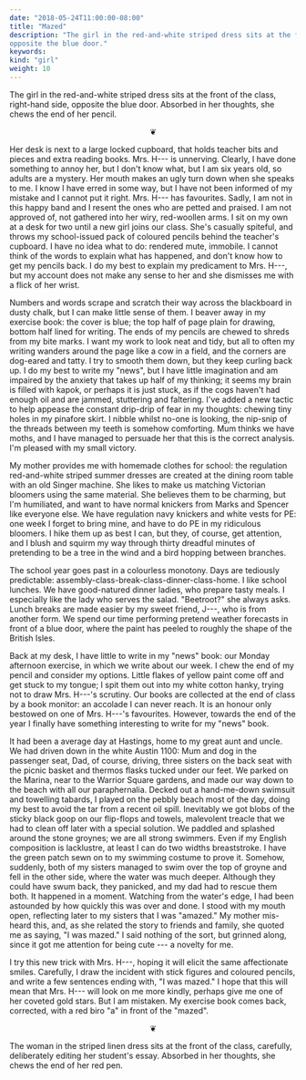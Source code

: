 ```yaml
---
date: "2018-05-24T11:00:00-08:00"
title: "Mazed"
description: "The girl in the red-and-white striped dress sits at the front of the class, right-hand side,
opposite the blue door."
keywords:
kind: "girl"
weight: 10
---
```


The girl in the red-and-white striped dress sits at the front of the class, right-hand side,
opposite the blue door. Absorbed in her thoughts, she chews the end of her pencil.

<p style="text-align: center;">
❦
</p>

Her desk is next to a large locked cupboard, that holds teacher bits and pieces and extra reading
books. Mrs. H--- is unnerving. Clearly, I have done something to annoy her, but I
don<span dir="rtl">'</span>t know what, but I am six years old, so adults are a mystery. Her mouth
makes an ugly turn down when she speaks to me. I know I have erred in some way, but I have not been
informed of my mistake and I cannot put it right. Mrs. H--- has favourites. Sadly, I am not in this
happy band and I resent the ones who are petted and praised. I am not approved of, not gathered into
her wiry, red-woollen arms. I sit on my own at a desk for two until a new girl joins our class.
She<span dir="rtl">'</span>s casually spiteful, and throws my school-issued pack of coloured pencils
behind the teacher<span dir="rtl">'</span>s cupboard. I have no idea what to do: rendered mute,
immobile. I cannot think of the words to explain what has happened, and don<span dir="rtl">'</span>t
know how to get my pencils back. I do my best to explain my predicament to Mrs. H---, but my account
does not make any sense to her and she dismisses me with a flick of her wrist.

Numbers and words scrape and scratch their way across the blackboard in dusty chalk, but I can make
little sense of them. I beaver away in my exercise book: the cover is blue; the top half of page
plain for drawing, bottom half lined for writing. The ends of my pencils are chewed to shreds from
my bite marks. I want my work to look neat and tidy, but all to often my writing wanders around the
page like a cow in a field, and the corners are dog-eared and tatty. I try to smooth them down, but
they keep curling back up. I do my best to write my <span dir="rtl">"</span>news", but I have little
imagination and am impaired by the anxiety that takes up half of my thinking; it seems my brain is
filled with kapok, or perhaps it is just stuck, as if the cogs haven<span dir="rtl">'</span>t had
enough oil and are jammed, stuttering and faltering. I<span dir="rtl">'</span>ve added a new tactic
to help appease the constant drip-drip of fear in my thoughts: chewing tiny holes in my pinafore
skirt. I nibble whilst no-one is looking, the nip-snip of the threads between my teeth is somehow
comforting. Mum thinks we have moths, and I have managed to persuade her that this is the correct
analysis. I<span dir="rtl">'</span>m pleased with my small victory.

My mother provides me with homemade clothes for school: the regulation red-and-white striped summer
dresses are created at the dining room table with an old Singer machine. She likes to make us
matching Victorian bloomers using the same material. She believes them to be charming, but
I<span dir="rtl">'</span>m humiliated, and want to have normal knickers from Marks and Spencer like
everyone else. We have regulation navy knickers and white vests for PE: one week I forget to bring
mine, and have to do PE in my ridiculous bloomers. I hike them up as best I can, but they, of
course, get attention, and I blush and squirm my way through thirty dreadful minutes of pretending
to be a tree in the wind and a bird hopping between branches.

The school year goes past in a colourless monotony. Days are tediously predictable:
assembly-class-break-class-dinner-class-home. I like school lunches. We have good-natured dinner
ladies, who prepare tasty meals. I especially like the lady who serves the salad.
<span dir="rtl">"</span>Beetroot?" she always asks. Lunch breaks are made easier by my sweet friend,
J---, who is from another form. We spend our time performing pretend weather forecasts in front of
a blue door, where the paint has peeled to roughly the shape of the British Isles.

Back at my desk, I have little to write in my <span dir="rtl">"</span>news" book: our Monday
afternoon exercise, in which we write about our week. I chew the end of my pencil and consider my
options. Little flakes of yellow paint come off and get stuck to my tongue; I spit them out into my
white cotton hanky, trying not to draw Mrs. H---'s scrutiny. Our books are collected at the end of
class by a book monitor: an accolade I can never reach. It is an honour only bestowed on one of Mrs.
H---'s favourites. However, towards the end of the year I finally have something interesting to
write for my <span dir="rtl">"</span>news" book.

It had been a average day at Hastings, home to my great aunt and uncle. We had driven down in the
white Austin 1100: Mum and dog in the passenger seat, Dad, of course, driving, three sisters on the
back seat with the picnic basket and thermos flasks tucked under our feet. We parked on the Marina,
near to the Warrior Square gardens, and made our way down to the beach with all our paraphernalia.
Decked out a hand-me-down swimsuit and towelling tabards, I played on the pebbly beach most of the
day, doing my best to avoid the tar from a recent oil spill. Inevitably we got blobs of the sticky
black goop on our flip-flops and towels, malevolent treacle that we had to clean off later with a
special solution. We paddled and splashed around the stone groynes; we are all strong swimmers. Even
if my English composition is lacklustre, at least I can do two widths breaststroke. I have the green
patch sewn on to my swimming costume to prove it. Somehow, suddenly, both of my sisters managed to
swim over the top of groyne and fell in the other side, where the water was much deeper. Although
they could have swum back, they panicked, and my dad had to rescue them both. It happened in a
moment. Watching from the water<span dir="rtl">'</span>s edge, I had been astounded by how quickly
this was over and done. I stood with my mouth open, reflecting later to my sisters that I was
<span dir="rtl">"</span>amazed." My mother mis-heard this, and, as she related the story to friends
and family, she quoted me as saying, <span dir="rtl">"</span>I was mazed." I said nothing of the
sort, but grinned along, since it got me attention for being cute --- a novelty for me.

I try this new trick with Mrs. H---, hoping it will elicit the same affectionate smiles. Carefully,
I draw the incident with stick figures and coloured pencils, and write a few sentences ending with,
<span dir="rtl">"</span>I was mazed." I hope that this will mean that Mrs. H--- will look on me more
kindly, perhaps give me one of her coveted gold stars. But I am mistaken. My exercise book comes
back, corrected, with a red biro <span dir="rtl">"</span>a" in front of the
<span dir="rtl">"</span>mazed".
<p style="text-align: center;">
❦
</p>

The woman in the striped linen dress sits at the front of the class, carefully, deliberately editing
her student<span dir="rtl">'</span>s essay. Absorbed in her thoughts, she chews the end of her red
pen.
